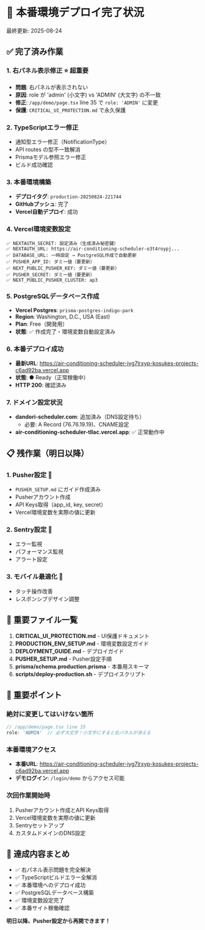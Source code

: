 # 🚀 本番環境デプロイ完了状況
最終更新: 2025-08-24

## ✅ 完了済み作業

### 1. **右パネル表示修正** ⭐️ 超重要
- **問題**: 右パネルが表示されない
- **原因**: role が 'admin' (小文字) vs 'ADMIN' (大文字) の不一致
- **修正**: `/app/demo/page.tsx` line 35 で `role: 'ADMIN'` に変更
- **保護**: `CRITICAL_UI_PROTECTION.md` で永久保護

### 2. **TypeScriptエラー修正**
- 通知型エラー修正（NotificationType）
- API routes の型不一致解消  
- Prismaモデル参照エラー修正
- ビルド成功確認

### 3. **本番環境構築**
- **デプロイタグ**: `production-20250824-221744`
- **GitHubプッシュ**: 完了
- **Vercel自動デプロイ**: 成功

### 4. **Vercel環境変数設定**
```
✅ NEXTAUTH_SECRET: 設定済み（生成済み秘密鍵）
✅ NEXTAUTH_URL: https://air-conditioning-scheduler-o3t4roypj...
✅ DATABASE_URL: 一時設定 → PostgreSQL作成で自動更新
✅ PUSHER_APP_ID: ダミー値（要更新）
✅ NEXT_PUBLIC_PUSHER_KEY: ダミー値（要更新）
✅ PUSHER_SECRET: ダミー値（要更新）
✅ NEXT_PUBLIC_PUSHER_CLUSTER: ap3
```

### 5. **PostgreSQLデータベース作成**
- **Vercel Postgres**: `prisma-postgres-indigo-park`
- **Region**: Washington, D.C., USA (East)
- **Plan**: Free（開発用）
- **状態**: ✅ 作成完了・環境変数自動設定済み

### 6. **本番デプロイ成功**
- **最新URL**: https://air-conditioning-scheduler-iyg7lrxyp-kosukes-projects-c6ad92ba.vercel.app
- **状態**: ● Ready（正常稼働中）
- **HTTP 200**: 確認済み

### 7. **ドメイン設定状況**
- **dandori-scheduler.com**: 追加済み（DNS設定待ち）
  - 必要: A Record (76.76.19.19)、CNAME設定
- **air-conditioning-scheduler-tllac.vercel.app**: ✅ 正常動作中

## 📋 残作業（明日以降）

### 1. **Pusher設定** 🔔
- `PUSHER_SETUP.md` にガイド作成済み
- Pusherアカウント作成
- API Keys取得（app_id, key, secret）
- Vercel環境変数を実際の値に更新

### 2. **Sentry設定** 🚨
- エラー監視
- パフォーマンス監視
- アラート設定

### 3. **モバイル最適化** 📱
- タッチ操作改善
- レスポンシブデザイン調整

## 🔗 重要ファイル一覧

1. **CRITICAL_UI_PROTECTION.md** - UI保護ドキュメント
2. **PRODUCTION_ENV_SETUP.md** - 環境変数設定ガイド
3. **DEPLOYMENT_GUIDE.md** - デプロイガイド
4. **PUSHER_SETUP.md** - Pusher設定手順
5. **prisma/schema.production.prisma** - 本番用スキーマ
6. **scripts/deploy-production.sh** - デプロイスクリプト

## 📌 重要ポイント

### 絶対に変更してはいけない箇所
```typescript
// /app/demo/page.tsx line 35
role: 'ADMIN'  // 必ず大文字！小文字にすると右パネルが消える
```

### 本番環境アクセス
- **本番URL**: https://air-conditioning-scheduler-iyg7lrxyp-kosukes-projects-c6ad92ba.vercel.app
- **デモログイン**: `/login/demo` からアクセス可能

### 次回作業開始時
1. Pusherアカウント作成とAPI Keys取得
2. Vercel環境変数を実際の値に更新
3. Sentryセットアップ
4. カスタムドメインのDNS設定

## 💪 達成内容まとめ

- ✅ 右パネル表示問題を完全解決
- ✅ TypeScriptビルドエラー全解消
- ✅ 本番環境へのデプロイ成功
- ✅ PostgreSQLデータベース構築
- ✅ 環境変数設定完了
- ✅ 本番サイト稼働確認

**明日以降、Pusher設定から再開できます！**